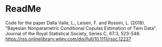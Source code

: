 # ReadMe

Code for the paper Dalla Valle, L., Leisen, F. and Rossini, L. (2018). "Bayesian Nonparametric Conditional Copulas Estimation of Twin Data". Journal of the Royal Statistical Society, Series C, 67:3, 523-548.
https://rss.onlinelibrary.wiley.com/doi/full/10.1111/rssc.12237
